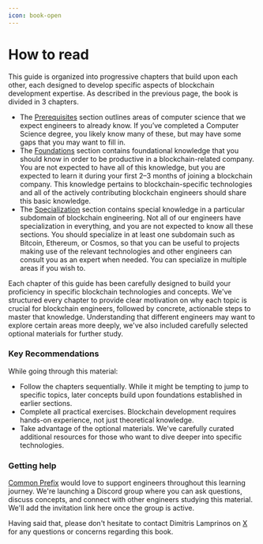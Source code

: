 ```yaml
---
icon: book-open
---
```


# How to read

This guide is organized into progressive chapters that build upon each other, each designed to develop specific aspects of blockchain development expertise. As described in the previous page, the book is divided in 3 chapters.

* The [Prerequisites](/prerequisites/markdown/README.md) section outlines areas of computer science that we expect engineers to already know. If you’ve completed a Computer Science degree, you likely know many of these, but may have some gaps that you may want to fill in.
* The [Foundations](/foundations/blockchain-basics.md) section contains foundational knowledge that you should know in order to be productive in a blockchain-related company. You are not expected to have all of this knowledge, but you are expected to learn it during your first 2–3 months of joining a blockchain company. This knowledge pertains to blockchain-specific technologies and all of the actively contributing blockchain engineers should share this basic knowledge.
* The [Specialization](/specialization/bitcoin.md) section contains special knowledge in a particular subdomain of blockchain engineering. Not all of our engineers have specialization in everything, and you are not expected to know all these sections. You should specialize in at least one subdomain such as Bitcoin, Ethereum, or Cosmos, so that you can be useful to projects making use of the relevant technologies and other engineers can consult you as an expert when needed. You can specialize in multiple areas if you wish to.

Each chapter of this guide has been carefully designed to build your proficiency in specific blockchain technologies and concepts. We've structured every chapter to provide clear motivation on why each topic is crucial for blockchain engineers, followed by concrete, actionable steps to master that knowledge. Understanding that different engineers may want to explore certain areas more deeply, we've also included carefully selected optional materials for further study.

### Key Recommendations

While going through this material:

* Follow the chapters sequentially. While it might be tempting to jump to specific topics, later concepts build upon foundations established in earlier sections.
* Complete all practical exercises. Blockchain development requires hands-on experience, not just theoretical knowledge.
* Take advantage of the optional materials. We've carefully curated additional resources for those who want to dive deeper into specific technologies.

### Getting help

[Common Prefix](https://commonprefix.com) would love to support engineers throughout this learning journey. We're launching a Discord group where you can ask questions, discuss concepts, and connect with other engineers studying this material. We'll add the invitation link here once the group is active.&#x20;

Having said that, please don't hesitate to contact Dimitris Lamprinos on [X](https://x.com/pkakelas) for any questions or concerns regarding this book.
